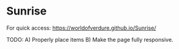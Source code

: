 # Sunrise

For quick access: https://worldofverdure.github.io/Sunrise/

TODO:
A) Properly place items 
B) Make the page fully responsive.

